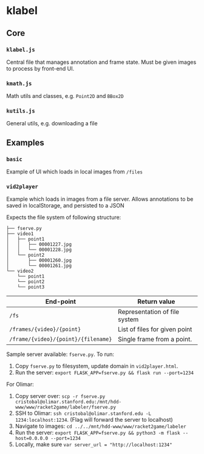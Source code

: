 # klabel

## Core

### `klabel.js`
Central file that manages annotation and frame state. Must be given images to
process by front-end UI.

### `kmath.js`
Math utils and classes, e.g. `Point2D` and `BBox2D`

### `kutils.js`
General utils, e.g. downloading a file

## Examples

### `basic`
Example of UI which loads in local images from `/files`

### `vid2player`
Example which loads in images from a file server. Allows annotations to be
saved in localStorage, and persisted to a JSON

Expects the file system of following structure:

```
├── fserve.py
├── video1
│   ├── point1
│   │   ├── 00001227.jpg
│   │   └── 00001228.jpg
│   └── point2
│       ├── 00001260.jpg
│       └── 00001261.jpg
└── video2
    └── point1
    └── point2
    └── point3
```

| End-point                           | Return value |
|-------------------------------------|---------------------------------------|
| `/fs`                               | Representation of file system |
| `/frames/{video}/{point}`           | List of files for given point |
| `/frame/{video}/{point}/{filename}` | Single frame from a point.  |

Sample server available: `fserve.py`. To run:
1. Copy `fserve.py` to filesystem, update domain in `vid2player.html`.
2. Run the server: `export FLASK_APP=fserve.py && flask run --port=1234`

For Olimar:
1. Copy server over: `scp -r fserve.py cristobal@olimar.stanford.edu:/mnt/hdd-www/www/racket2game/labeler/fserve.py`
2. SSH to Olimar: `ssh cristobal@olimar.stanford.edu -L 1234:localhost:1234`. (Flag will forward the server to localhost)
3. Navigate to images: `cd ../../mnt/hdd-www/www/racket2game/labeler`
4. Run the server: `export FLASK_APP=fserve.py && python3 -m flask --host=0.0.0.0 --port=1234`
5. Locally, make sure `var server_url = "http://localhost:1234"`
